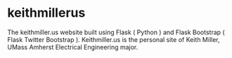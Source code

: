 keithmillerus
=============

The keithmiller.us website built using Flask ( Python ) and Flask Bootstrap ( Flask Twitter Bootstrap ). Keithmiller.us is the personal site of Keith Miller, UMass Amherst Electrical Engineering major.
